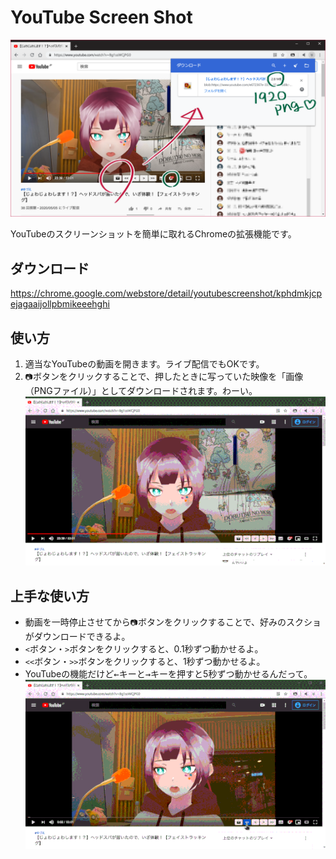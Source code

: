 YouTube Screen Shot
=====

![YouTubeScreenShot](https://raw.githubusercontent.com/micelle/YouTubeScreenShot/master/assets/image.png)

YouTubeのスクリーンショットを簡単に取れるChromeの拡張機能です。

## ダウンロード
https://chrome.google.com/webstore/detail/youtubescreenshot/kphdmkjcpejagaaijollpbmikeeehghi

## 使い方
1. 適当なYouTubeの動画を開きます。ライブ配信でもOKです。
2. `📷`ボタンをクリックすることで、押したときに写っていた映像を「画像（PNGファイル）」としてダウンロードされます。わーい。  
![download](https://raw.githubusercontent.com/micelle/YouTubeScreenShot/master/assets/download.gif)

## 上手な使い方
- 動画を一時停止させてから`📷`ボタンをクリックすることで、好みのスクショがダウンロードできるよ。
- `<`ボタン・`>`ボタンをクリックすると、0.1秒ずつ動かせるよ。
- `<<`ボタン・`>>`ボタンをクリックすると、1秒ずつ動かせるよ。
- YouTubeの機能だけど<kbd>←</kbd>キーと<kbd>→</kbd>キーを押すと5秒ずつ動かせるんだって。  
![current](https://raw.githubusercontent.com/micelle/YouTubeScreenShot/master/assets/current.gif)
